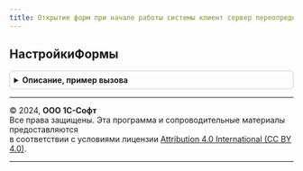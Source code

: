 ```yaml
---
title: Открытие форм при начале работы системы клиент сервер переопределяемый
---
```



## НастройкиФормы
<details style="margin: 1em 0; padding: 0.5em; border: 1px solid #ccc; border-radius: 6px;">

<summary style="font-weight: bold; cursor: pointer;">Описание, пример вызова</summary>

```bsl

// Функция возвращает настройки форм, которые могут открываться при начале работы системы.
//
//	Параметры:
//		Форма - ПеречислениеСсылка.ФормыОткрываемыеПриНачалеРаботыСистемы - форма, для которой нужно получить настройки
//	Возвращаемое значение:
//		Структура - структура со следующими ключами:
//			*ИмяЗапускаемойФормы - Строка - полное имя открываемой формы (для передачи в функцию ОткрытьФорму)
//			*Роль - Строка - имя роли, которая дает пользователю право на запуск формы
//			*НеобходимыНастройки - Булево - для открываемой формы должны быть заданы настройки
//          *ИмяФормыНастроек - Строка - если НеобходимыНастройки = ИСТИНА, то в этом параметре указывается полное имя формы
//										редактирования настроек (для передачи в функцию ОткрытьФорму)
//          *ПараметрЗапуска - Строка - параметр запуска, наличие которого будет проверяться при начале работы системы,
//										форма будет открыта, если передан параметр запуска или настроено, что эту форму
//										нужно открывать по умолчанию (т.е. без проверки параметра запуска).
//
Функция НастройкиФормы(Форма) Экспорт
```

Пример вызова
```bsl
Результат = ОткрытиеФормПриНачалеРаботыСистемыКлиентСерверПереопределяемый.НастройкиФормы(Форма) 
```
</details>

---

© 2024, **ООО 1С-Софт**  
Все права защищены. Эта программа и сопроводительные материалы предоставляются  
в соответствии с условиями лицензии [Attribution 4.0 International (CC BY 4.0)](https://creativecommons.org/licenses/by/4.0/legalcode).

---
